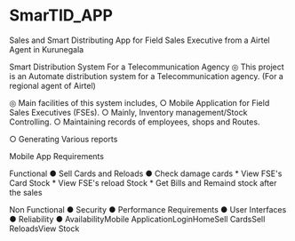 # SmarTID_APP
Sales and Smart Distributing App for Field Sales Executive from a Airtel Agent in Kurunegala

Smart Distribution System For a Telecommunication Agency
◎ This project is an Automate distribution system for a Telecommunication agency. (For a regional agent of Airtel)

◎ Main facilities of this system includes,
○ Mobile Application for Field Sales Executives (FSEs).
○ Mainly, Inventory management/Stock Controlling.
○ Maintaining records of employees, shops and Routes.

○ Generating Various reports

Mobile App Requirements

Functional
    ● Sell Cards and Reloads
    ● Check damage cards
    * View FSE's Card Stock
    * View FSE's reload Stock
    * Get Bills and Remaind stock after the sales

Non Functional
● Security
● Performance Requirements
● User Interfaces
● Reliability
● AvailabilityMobile ApplicationLoginHomeSell CardsSell ReloadsView Stock
